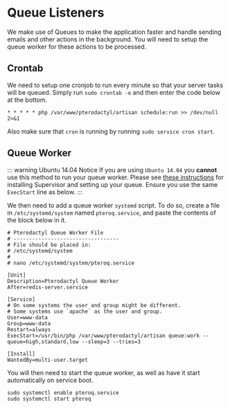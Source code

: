 # Queue Listeners
We make use of Queues to make the application faster and handle sending emails and other actions in the background. You will need to setup the queue worker for these actions to be processed.

## Crontab
We need to setup one cronjob to run every minute so that your server tasks will be queued. Simply run `sudo crontab -e` and then enter the code below at the bottom.

```
* * * * * php /var/www/pterodactyl/artisan schedule:run >> /dev/null 2>&1
```

Also make sure that `cron` is running by running `sudo service cron start`.

## Queue Worker

::: warning Ubuntu 14.04 Notice
If you are using `Ubuntu 14.04` you **cannot** use this method to run your queue worker. Please see [these instructions](https://laravel.com/docs/5.6/queues#supervisor-configuration) for installing Supervisor and setting up your queue. Ensure you use the same `ExecStart` line as below.
:::

We then need to add a queue worker `systemd` script. To do so, create a file in `/etc/systemd/system` named `pteroq.service`, and paste the contents of the block below in it.

```
# Pterodactyl Queue Worker File
# ----------------------------------
# File should be placed in:
# /etc/systemd/system
#
# nano /etc/systemd/system/pteroq.service

[Unit]
Description=Pterodactyl Queue Worker
After=redis-server.service

[Service]
# On some systems the user and group might be different.
# Some systems use `apache` as the user and group.
User=www-data
Group=www-data
Restart=always
ExecStart=/usr/bin/php /var/www/pterodactyl/artisan queue:work --queue=high,standard,low --sleep=3 --tries=3

[Install]
WantedBy=multi-user.target
```

You will then need to start the queue worker, as well as have it start automatically on service boot.

```
sudo systemctl enable pteroq.service
sudo systemctl start pteroq
```
